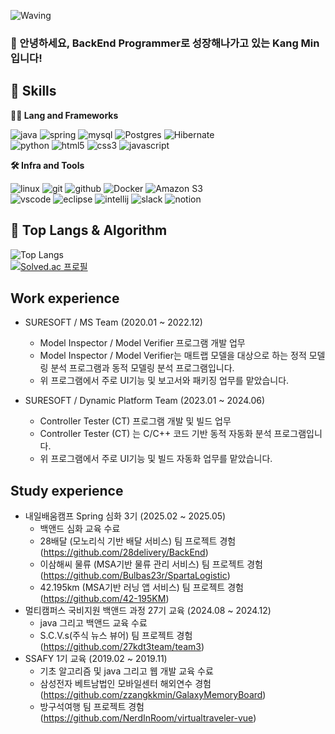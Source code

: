 <!-- Header -->

![Waving](https://capsule-render.vercel.app/api?type=waving&height=200&text=Hello%20My%20Code!&fontAlign=40&fontAlignY=40&color=gradient)


### 🙇 안녕하세요, BackEnd Programmer로 성장해나가고 있는 Kang Min 입니다!

<!-- Body -->

## 🦾 Skills
**🧑‍💻 Lang and Frameworks**

![java](https://img.shields.io/badge/java-ffffff.svg?&style=for-the-badge&logo=openjdk&logoColor=black)
![spring](https://img.shields.io/badge/spring-6DB33F.svg?&style=for-the-badge&logo=spring&logoColor=white)
![mysql](https://img.shields.io/badge/mysql-4479A1.svg?&style=for-the-badge&logo=mysql&logoColor=white)
![Postgres](https://img.shields.io/badge/postgres-%23316192.svg?style=for-the-badge&logo=postgresql&logoColor=white)
![Hibernate](https://img.shields.io/badge/Hibernate-59666C?style=for-the-badge&logo=Hibernate&logoColor=white)<br>
![python](https://img.shields.io/badge/python-3776AB.svg?&style=for-the-badge&logo=python&logoColor=white)
![html5](https://img.shields.io/badge/html5-E34F26.svg?&style=for-the-badge&logo=html5&logoColor=white)
![css3](https://img.shields.io/badge/css3-1572B6.svg?&style=for-the-badge&logo=css3&logoColor=white)
![javascript](https://img.shields.io/badge/javascript-F7DF1E.svg?&style=for-the-badge&logo=javascript&logoColor=white)

**🛠️ Infra and Tools**

![linux](https://img.shields.io/badge/linux-FCC624.svg?&style=for-the-badge&logo=linux&logoColor=white)
![git](https://img.shields.io/badge/git-F05032.svg?&style=for-the-badge&logo=git&logoColor=white)
![github](https://img.shields.io/badge/github-181717.svg?&style=for-the-badge&logo=github&logoColor=white)
![Docker](https://img.shields.io/badge/docker-%230db7ed.svg?style=for-the-badge&logo=docker&logoColor=white)
![Amazon S3](https://img.shields.io/badge/Amazon%20S3-FF9900?style=for-the-badge&logo=amazons3&logoColor=white)<br>
![vscode](https://img.shields.io/badge/vscode-007ACC.svg?&style=for-the-badge&logo=visualstudiocode&logoColor=white)
![eclipse](https://img.shields.io/badge/eclipse-2C2255.svg?&style=for-the-badge&logo=eclipseide&logoColor=white)
![intellij](https://img.shields.io/badge/intellij-000000.svg?&style=for-the-badge&logo=intellijidea&logoColor=white)
![slack](https://img.shields.io/badge/slack-4A154B.svg?&style=for-the-badge&logo=slack&logoColor=white)
![notion](https://img.shields.io/badge/notion-000000.svg?&style=for-the-badge&logo=notion&logoColor=white)

## 🚌 Top Langs & Algorithm
![Top Langs](https://github-readme-stats.vercel.app/api/top-langs/?username=zzangkkmin&layout=compact)<br>
[![Solved.ac
프로필](http://mazassumnida.wtf/api/v2/generate_badge?boj=zzangkkmin)](https://solved.ac/zzangkkmin)

## Work experience

- SURESOFT / MS Team (2020.01 ~ 2022.12)
  - Model Inspector / Model Verifier 프로그램 개발 업무
  - Model Inspector / Model Verifier는 매트랩 모델을 대상으로 하는 정적 모델링 분석 프로그램과 동적 모델링 분석 프로그램입니다.
  - 위 프로그램에서 주로 UI기능 및 보고서와 패키징 업무를 맡았습니다.
  
- SURESOFT / Dynamic Platform Team (2023.01 ~ 2024.06)
  - Controller Tester (CT) 프로그램 개발 및 빌드 업무
  - Controller Tester (CT) 는 C/C++ 코드 기반 동적 자동화 분석 프로그램입니다.
  - 위 프로그램에서 주로 UI기능 및 빌드 자동화 업무를 맡았습니다.
  
## Study experience

- 내일배움캠프 Spring 심화 3기 (2025.02 ~ 2025.05)
  - 백앤드 심화 교육 수료
  - 28배달 (모노리식 기반 배달 서비스) 팀 프로젝트 경험 (https://github.com/28delivery/BackEnd)
  - 이삼해씨 물류 (MSA기반 물류 관리 서비스) 팀 프로젝트 경험 (https://github.com/Bulbas23r/SpartaLogistic)
  - 42.195km (MSA기반 러닝 앱 서비스) 팀 프로젝트 경험 (https://github.com/42-195KM)
- 멀티캠퍼스 국비지원 백앤드 과정 27기 교육 (2024.08 ~ 2024.12)
  - java 그리고 백앤드 교육 수료
  - S.C.V.s(주식 뉴스 뷰어) 팀 프로젝트 경험 (https://github.com/27kdt3team/team3)
- SSAFY 1기 교육 (2019.02 ~ 2019.11)
  - 기초 알고리즘 및 java 그리고 웹 개발 교육 수료
  - 삼성전자 베트남법인 모바일센터 해외연수 경험 (https://github.com/zzangkkmin/GalaxyMemoryBoard)
  - 방구석여행 팀 프로젝트 경험 (https://github.com/NerdInRoom/virtualtraveler-vue)
